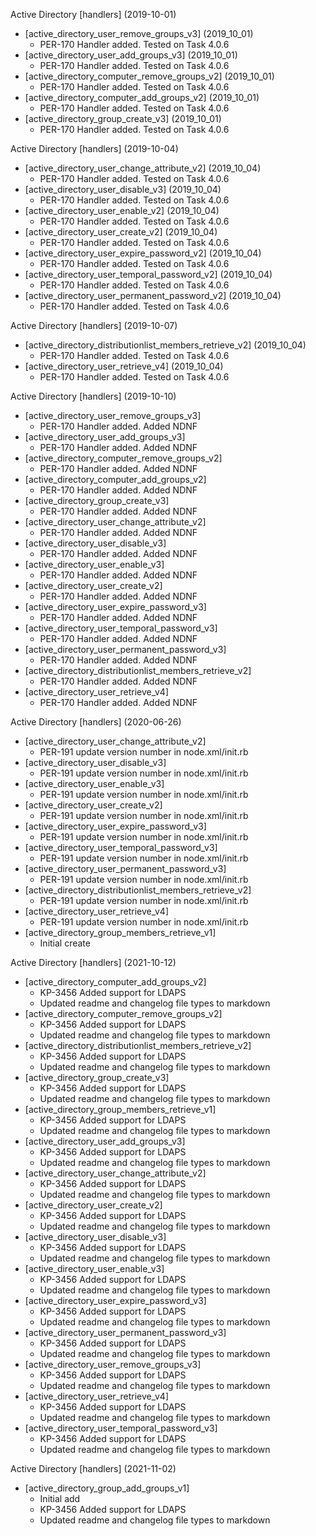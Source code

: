 Active Directory \[handlers\] (2019-10-01)
  * \[active_directory_user_remove_groups_v3\] (2019_10_01)
    * PER-170 Handler added.  Tested on Task 4.0.6
  * \[active_directory_user_add_groups_v3\] (2019_10_01)
    * PER-170 Handler added.  Tested on Task 4.0.6
  * \[active_directory_computer_remove_groups_v2\] (2019_10_01)
    * PER-170 Handler added.  Tested on Task 4.0.6
  * \[active_directory_computer_add_groups_v2\] (2019_10_01)
    * PER-170 Handler added.  Tested on Task 4.0.6
  * \[active_directory_group_create_v3\] (2019_10_01)
    * PER-170 Handler added.  Tested on Task 4.0.6

Active Directory \[handlers\] (2019-10-04)
  * \[active_directory_user_change_attribute_v2\] (2019_10_04)
    * PER-170 Handler added.  Tested on Task 4.0.6
  * \[active_directory_user_disable_v3\] (2019_10_04)
    * PER-170 Handler added.  Tested on Task 4.0.6
  * \[active_directory_user_enable_v2\] (2019_10_04)
    * PER-170 Handler added.  Tested on Task 4.0.6
  * \[active_directory_user_create_v2\] (2019_10_04)
    * PER-170 Handler added.  Tested on Task 4.0.6
  * \[active_directory_user_expire_password_v2\] (2019_10_04)
    * PER-170 Handler added.  Tested on Task 4.0.6
  * \[active_directory_user_temporal_password_v2\] (2019_10_04)
    * PER-170 Handler added.  Tested on Task 4.0.6
  * \[active_directory_user_permanent_password_v2\] (2019_10_04)
    * PER-170 Handler added.  Tested on Task 4.0.6
   
Active Directory \[handlers\] (2019-10-07)
  * \[active_directory_distributionlist_members_retrieve_v2\] (2019_10_04)
    * PER-170 Handler added.  Tested on Task 4.0.6
  * \[active_directory_user_retrieve_v4\] (2019_10_04)
    * PER-170 Handler added.  Tested on Task 4.0.6

Active Directory \[handlers\] (2019-10-10)
  * \[active_directory_user_remove_groups_v3\] 
    * PER-170 Handler added.  Added NDNF
  * \[active_directory_user_add_groups_v3\] 
    * PER-170 Handler added.  Added NDNF
  * \[active_directory_computer_remove_groups_v2\]
    * PER-170 Handler added.  Added NDNF
  * \[active_directory_computer_add_groups_v2\]
    * PER-170 Handler added.  Added NDNF
  * \[active_directory_group_create_v3\]
    * PER-170 Handler added.  Added NDNF
  * \[active_directory_user_change_attribute_v2\]
    * PER-170 Handler added.  Added NDNF
  * \[active_directory_user_disable_v3\]
    * PER-170 Handler added.  Added NDNF
  * \[active_directory_user_enable_v3\]
    * PER-170 Handler added.  Added NDNF
  * \[active_directory_user_create_v2\]
    * PER-170 Handler added.  Added NDNF
  * \[active_directory_user_expire_password_v3\]
    * PER-170 Handler added.  Added NDNF
  * \[active_directory_user_temporal_password_v3\]
    * PER-170 Handler added.  Added NDNF
  * \[active_directory_user_permanent_password_v3\]
    * PER-170 Handler added.  Added NDNF
  * \[active_directory_distributionlist_members_retrieve_v2\]
    * PER-170 Handler added.  Added NDNF
  * \[active_directory_user_retrieve_v4\]
    * PER-170 Handler added.  Added NDNF

Active Directory \[handlers\] (2020-06-26)
  * \[active_directory_user_change_attribute_v2\]
    * PER-191 update version number in node.xml/init.rb
  * \[active_directory_user_disable_v3\]
    * PER-191 update version number in node.xml/init.rb
  * \[active_directory_user_enable_v3\]
    * PER-191 update version number in node.xml/init.rb
  * \[active_directory_user_create_v2\]
    * PER-191 update version number in node.xml/init.rb
  * \[active_directory_user_expire_password_v3\]
    * PER-191 update version number in node.xml/init.rb
  * \[active_directory_user_temporal_password_v3\]
    * PER-191 update version number in node.xml/init.rb
  * \[active_directory_user_permanent_password_v3\]
    * PER-191 update version number in node.xml/init.rb
  * \[active_directory_distributionlist_members_retrieve_v2\]
    * PER-191 update version number in node.xml/init.rb
  * \[active_directory_user_retrieve_v4\]
    * PER-191 update version number in node.xml/init.rb
  * \[active_directory_group_members_retrieve_v1\]
    * Initial create
	
Active Directory \[handlers\] (2021-10-12)
  * \[active_directory_computer_add_groups_v2\]
    * KP-3456 Added support for LDAPS
    * Updated readme and changelog file types to markdown
  * \[active_directory_computer_remove_groups_v2\]
    * KP-3456 Added support for LDAPS
    * Updated readme and changelog file types to markdown
  * \[active_directory_distributionlist_members_retrieve_v2\]
    * KP-3456 Added support for LDAPS
    * Updated readme and changelog file types to markdown
  * \[active_directory_group_create_v3\]
    * KP-3456 Added support for LDAPS
    * Updated readme and changelog file types to markdown
  * \[active_directory_group_members_retrieve_v1\]
    * KP-3456 Added support for LDAPS
    * Updated readme and changelog file types to markdown
  * \[active_directory_user_add_groups_v3\] 
    * KP-3456 Added support for LDAPS
    * Updated readme and changelog file types to markdown
  * \[active_directory_user_change_attribute_v2\]
    * KP-3456 Added support for LDAPS
    * Updated readme and changelog file types to markdown
  * \[active_directory_user_create_v2\]
    * KP-3456 Added support for LDAPS
    * Updated readme and changelog file types to markdown
  * \[active_directory_user_disable_v3\]
    * KP-3456 Added support for LDAPS
    * Updated readme and changelog file types to markdown
  * \[active_directory_user_enable_v3\]
    * KP-3456 Added support for LDAPS
    * Updated readme and changelog file types to markdown
  * \[active_directory_user_expire_password_v3\]
    * KP-3456 Added support for LDAPS
    * Updated readme and changelog file types to markdown
  * \[active_directory_user_permanent_password_v3\]
    * KP-3456 Added support for LDAPS
    * Updated readme and changelog file types to markdown
  * \[active_directory_user_remove_groups_v3\] 
    * KP-3456 Added support for LDAPS
    * Updated readme and changelog file types to markdown
  * \[active_directory_user_retrieve_v4\]
    * KP-3456 Added support for LDAPS
    * Updated readme and changelog file types to markdown
  * \[active_directory_user_temporal_password_v3\]
    * KP-3456 Added support for LDAPS
    * Updated readme and changelog file types to markdown

Active Directory \[handlers\] (2021-11-02)
  * \[active_directory_group_add_groups_v1\]
    * Initial add
    * KP-3456 Added support for LDAPS
    * Updated readme and changelog file types to markdown  